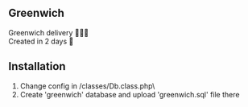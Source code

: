 ## Greenwich

Greenwich delivery 🚚🚚🚚\
Created in 2 days 🚀

## Installation

1. Change config in /classes/Db.class.php\
2. Create 'greenwich' database and upload 'greenwich.sql' file there
